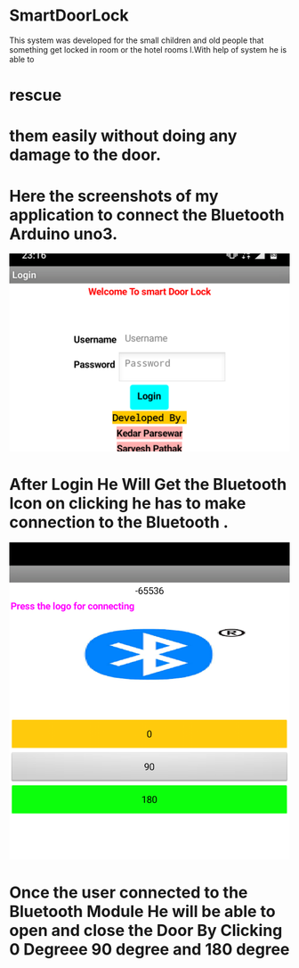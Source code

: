 # SmartDoorLock
This system was developed for the small children and old people that something get locked in room or the hotel rooms l.With help of system he is able to <h1>rescue<h1> them easily without  doing any damage to the door.

# Here the screenshots of my application to connect the Bluetooth Arduino uno3.
<img src="Assets/Screenshot_20190924-231658~2.png"></img>
  
# After Login He Will Get the Bluetooth Icon on clicking  he has to make connection to the Bluetooth .

<img src="Assets/Screenshot_20190924-231722~2.png"></img>

# Once the user connected to the Bluetooth Module He will be able to open and close the Door By Clicking 0 Degreee 90 degree and 180 degree
